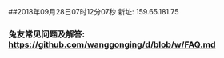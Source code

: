 ##2018年09月28日07时12分07秒 新址: 159.65.181.75
### 兔友常见问题及解答: https://github.com/wanggonging/d/blob/w/FAQ.md
